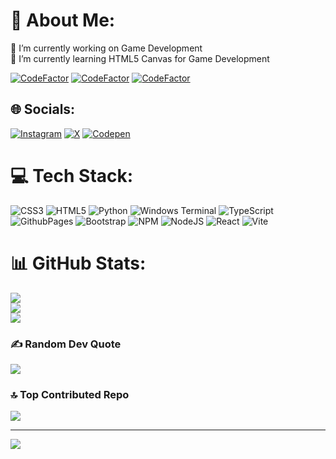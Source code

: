 # 💫 About Me:
🔭 I’m currently working on Game Development<br>🌱 I’m currently learning HTML5 Canvas for Game Development

[![CodeFactor](https://www.codefactor.io/repository/github/greeningsiren/greeningsiren.github.io/badge)](https://www.codefactor.io/repository/github/greeningsiren/greeningsiren.github.io)
[![CodeFactor](https://www.codefactor.io/repository/github/greeningsiren/telerik-nivo-2/badge)](https://www.codefactor.io/repository/github/greeningsiren/telerik-nivo-2)
[![CodeFactor](https://www.codefactor.io/repository/github/greeningsiren/old/badge)](https://www.codefactor.io/repository/github/greeningsiren/old)

## 🌐 Socials:
[![Instagram](https://img.shields.io/badge/Instagram-%23E4405F.svg?logo=Instagram&logoColor=white)](https://instagram.com/GreeningSiren) [![X](https://img.shields.io/badge/X-black.svg?logo=X&logoColor=white)](https://x.com/GreeningSiren) [![Codepen](https://img.shields.io/badge/Codepen-000000?style=for-the-badge&logo=codepen&logoColor=white)](https://codepen.io/GreeningSiren) 

# 💻 Tech Stack:
![CSS3](https://img.shields.io/badge/css3-%231572B6.svg?style=for-the-badge&logo=css3&logoColor=white) ![HTML5](https://img.shields.io/badge/html5-%23E34F26.svg?style=for-the-badge&logo=html5&logoColor=white) ![Python](https://img.shields.io/badge/python-3670A0?style=for-the-badge&logo=python&logoColor=ffdd54) ![Windows Terminal](https://img.shields.io/badge/Windows%20Terminal-%234D4D4D.svg?style=for-the-badge&logo=windows-terminal&logoColor=white) ![TypeScript](https://img.shields.io/badge/typescript-%23007ACC.svg?style=for-the-badge&logo=typescript&logoColor=white) ![GithubPages](https://img.shields.io/badge/github%20pages-121013?style=for-the-badge&logo=github&logoColor=white) ![Bootstrap](https://img.shields.io/badge/bootstrap-%238511FA.svg?style=for-the-badge&logo=bootstrap&logoColor=white) ![NPM](https://img.shields.io/badge/NPM-%23CB3837.svg?style=for-the-badge&logo=npm&logoColor=white) ![NodeJS](https://img.shields.io/badge/node.js-6DA55F?style=for-the-badge&logo=node.js&logoColor=white) ![React](https://img.shields.io/badge/react-%2320232a.svg?style=for-the-badge&logo=react&logoColor=%2361DAFB) ![Vite](https://img.shields.io/badge/vite-%23646CFF.svg?style=for-the-badge&logo=vite&logoColor=white)
# 📊 GitHub Stats:
![](https://github-readme-stats.vercel.app/api?username=GreeningSiren&theme=dark&hide_border=true&include_all_commits=true&count_private=false)<br/>
![](https://github-readme-streak-stats.herokuapp.com/?user=GreeningSiren&theme=dark&hide_border=true)<br/>
![](https://github-readme-stats.vercel.app/api/top-langs/?username=GreeningSiren&theme=dark&hide_border=true&include_all_commits=true&count_private=false&layout=compact)

### ✍️ Random Dev Quote
![](https://quotes-github-readme.vercel.app/api?type=horizontal&theme=tokyonight)

### 🔝 Top Contributed Repo
![](https://github-contributor-stats.vercel.app/api?username=GreeningSiren&limit=5&theme=dark&combine_all_yearly_contributions=true)

---
[![](https://visitcount.itsvg.in/api?id=GreeningSiren&icon=5&color=0)](https://visitcount.itsvg.in)

<!-- Proudly created with GPRM ( https://gprm.itsvg.in ) -->